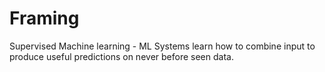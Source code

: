 # Framing

Supervised Machine learning -
     ML Systems learn how to combine input to produce useful predictions on never before seen data.
